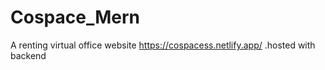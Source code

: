 # Cospace_Mern
A renting virtual office website
https://cospacess.netlify.app/
.hosted with backend
